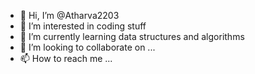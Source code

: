 - 👋 Hi, I’m @Atharva2203
- 👀 I’m interested in coding stuff
- 🌱 I’m currently learning data structures and algorithms
- 💞️ I’m looking to collaborate on ...
- 📫 How to reach me ...

<!---
Atharva2203/Atharva2203 is a ✨ special ✨ repository because its `README.md` (this file) appears on your GitHub profile.
You can click the Preview link to take a look at your changes.
--->
